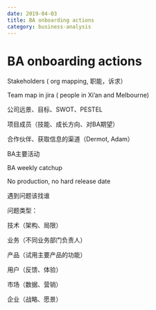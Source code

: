 ```yaml
---
date: 2019-04-03
title: BA onboarding actions
category: business-analysis
---
```

# BA onboarding actions

Stakeholders ( org mapping, 职能，诉求）

Team map in jira ( people in Xi’an and Melbourne)

公司远景、目标、SWOT、PESTEL

项目成员（技能、成长方向、对BA期望）

合作伙伴、获取信息的渠道（Dermot, Adam）

BA主要活动

BA weekly catchup

No production, no hard release date

遇到问题该找谁

问题类型：

技术（架构、局限）

业务（不同业务部门负责人）

产品（试用主要产品的功能）

用户（反馈、体验）

市场（数据、营销）

企业（战略、愿景）
